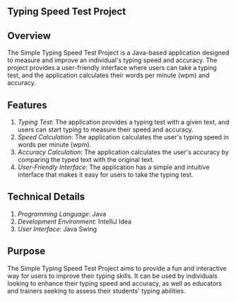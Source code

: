 ## Typing Speed Test Project
## Overview
The Simple Typing Speed Test Project is a Java-based application designed to measure and improve an individual's typing speed and accuracy. The project provides a user-friendly interface where users can take a typing test, and the application calculates their words per minute (wpm) and accuracy.

## Features
1. *Typing Test*: The application provides a typing test with a given text, and users can start typing to measure their speed and accuracy.
2. *Speed Calculation*: The application calculates the user's typing speed in words per minute (wpm).
3. *Accuracy Calculation*: The application calculates the user's accuracy by comparing the typed text with the original text.
4. *User-Friendly Interface*: The application has a simple and intuitive interface that makes it easy for users to take the typing test.

## Technical Details
1. *Programming Language*: Java
2. *Development Environment*: IntelliJ Idea
3. *User Interface*: Java Swing

## Purpose
The Simple Typing Speed Test Project aims to provide a fun and interactive way for users to improve their typing skills. It can be used by individuals looking to enhance their typing speed and accuracy, as well as educators and trainers seeking to assess their students' typing abilities.
